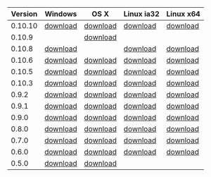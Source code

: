 
| Version | Windows | OS X | Linux ia32 | Linux x64 |
| ------- | ------- | ---- | ---------- | --------- |
| 0.10.10 |[download](https://az764295.vo.msecnd.net/stable/5b5f4db87c10345b9d5c8d0bed745bcad4533135/VSCodeSetup-stable.exe) | [download](https://az764295.vo.msecnd.net/stable/5b5f4db87c10345b9d5c8d0bed745bcad4533135/VSCode-darwin-stable.zip) | [download](https://az764295.vo.msecnd.net/stable/5b5f4db87c10345b9d5c8d0bed745bcad4533135/VSCode-linux-ia32-stable.zip) | [download](https://az764295.vo.msecnd.net/stable/5b5f4db87c10345b9d5c8d0bed745bcad4533135/VSCode-linux-x64-stable.zip)
| 0.10.9 |  | [download](https://az764295.vo.msecnd.net/stable/45d69357c9eb068dd8e624f5b0fe461cd2078d88/VSCode-darwin.zip) |  |
| 0.10.8 | [download](https://az764295.vo.msecnd.net/stable/db71ac615ddf9f33b133ff2536f5d33a77d4774e/VSCodeSetup-stable.exe) |  | [download](https://az764295.vo.msecnd.net/stable/db71ac615ddf9f33b133ff2536f5d33a77d4774e/VSCode-linux-ia32-stable.zip) | [download](https://az764295.vo.msecnd.net/stable/db71ac615ddf9f33b133ff2536f5d33a77d4774e/VSCode-linux-x64-stable.zip)
| 0.10.6 | [download](https://az764295.vo.msecnd.net/public/0.10.6/VSCodeSetup.exe) | [download](https://az764295.vo.msecnd.net/public/0.10.6/VSCode-darwin.zip) | [download](https://az764295.vo.msecnd.net/public/0.10.6/VSCode-linux32.zip) | [download](https://az764295.vo.msecnd.net/public/0.10.6/VSCode-linux64.zip)
| 0.10.5 |[download](https://az764295.vo.msecnd.net/public/0.10.5/VSCodeSetup.exe) | [download](https://az764295.vo.msecnd.net/public/0.10.5/VSCode-darwin.zip) | [download](https://az764295.vo.msecnd.net/public/0.10.5/VSCode-linux32.zip) | [download](https://az764295.vo.msecnd.net/public/0.10.5/VSCode-linux64.zip)
| 0.10.3 |[download](https://az764295.vo.msecnd.net/public/0.10.3/VSCodeSetup.exe) | [download](https://az764295.vo.msecnd.net/public/0.10.3/VSCode-darwin.zip) | [download](https://az764295.vo.msecnd.net/public/0.10.3/VSCode-linux32.zip) | [download](https://az764295.vo.msecnd.net/public/0.10.3/VSCode-linux64.zip)
| 0.9.2 | [download](https://az764295.vo.msecnd.net/public/0.9.2/VSCode-win32.zip) | [download](https://az764295.vo.msecnd.net/public/0.9.2/VSCode-darwin.zip) | [download](https://az764295.vo.msecnd.net/public/0.9.2/VSCode-linux32.zip) | [download](https://az764295.vo.msecnd.net/public/0.9.2/VSCode-linux64.zip)
| 0.9.1 | [download](https://az764295.vo.msecnd.net/public/0.9.1/VSCode-win32.zip) | [download](https://az764295.vo.msecnd.net/public/0.9.1/VSCode-darwin.zip) | [download](https://az764295.vo.msecnd.net/public/0.9.1/VSCode-linux32.zip) | [download](https://az764295.vo.msecnd.net/public/0.9.1/VSCode-linux64.zip)
| 0.9.0 | [download](https://az764295.vo.msecnd.net/public/0.9.0/VSCode-win32.zip) | [download](https://az764295.vo.msecnd.net/public/0.9.0/VSCode-darwin.zip) | [download](https://az764295.vo.msecnd.net/public/0.9.0/VSCode-linux32.zip) | [download](https://az764295.vo.msecnd.net/public/0.9.0/VSCode-linux64.zip)
| 0.8.0 | [download](https://az764295.vo.msecnd.net/public/0.8.0/VSCode-win32.zip) | [download](https://az764295.vo.msecnd.net/public/0.8.0/VSCode-darwin.zip) | [download](https://az764295.vo.msecnd.net/public/0.8.0/VSCode-linux32.zip) | [download](https://az764295.vo.msecnd.net/public/0.8.0/VSCode-linux64.zip)
| 0.7.0 | [download](https://az764295.vo.msecnd.net/public/0.7.0/VSCode-win32.zip) | [download](https://az764295.vo.msecnd.net/public/0.7.0/VSCode-darwin.zip) | [download](https://az764295.vo.msecnd.net/public/0.7.0/VSCode-linux32.zip) | [download](https://az764295.vo.msecnd.net/public/0.7.0/VSCode-linux64.zip)
| 0.6.0 | [download](https://az764295.vo.msecnd.net/public/0.6.0/VSCode-win32.zip) | [download](https://az764295.vo.msecnd.net/public/0.6.0/VSCode-darwin.zip) | [download](https://az764295.vo.msecnd.net/public/0.6.0/VSCode-linux32.zip) | [download](https://az764295.vo.msecnd.net/public/0.6.0/VSCode-linux64.zip)
| 0.5.0 | [download](https://az764295.vo.msecnd.net/public/0.5.0/VSCode-win32.zip) | [download](https://az764295.vo.msecnd.net/public/0.5.0/VSCode-darwin.zip) ||||

